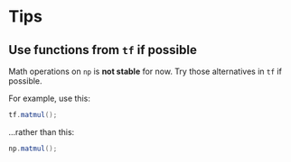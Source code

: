 # Tips

## Use functions from `tf` if possible

Math operations on `np` is **not stable** for now. Try those alternatives in `tf` if possible.

For example, use this:

```csharp
tf.matmul();
```

...rather than this:

```csharp
np.matmul();
```
